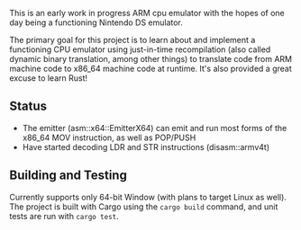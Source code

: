 This is an early work in progress ARM cpu emulator with the hopes of one day being a functioning
Nintendo DS emulator. 

The primary goal for this project is to learn about and implement a functioning CPU emulator using
just-in-time recompilation (also called dynamic binary translation, among other things) to translate
code from ARM machine code to x86_64 machine code at runtime. It's also provided a great excuse 
to learn Rust!

## Status
- The emitter (asm::x64::EmitterX64) can emit and run most forms of the x86_64 MOV instruction, 
  as well as POP/PUSH
- Have started decoding LDR and STR instructions (disasm::armv4t)

## Building and Testing
Currently supports only 64-bit Window (with plans to target Linux as well). The project is built 
with Cargo using the `cargo build` command, and unit tests are run with `cargo test`.